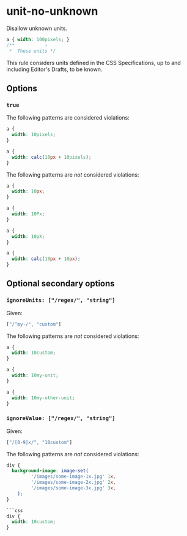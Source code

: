 # unit-no-unknown

Disallow unknown units.

```css
a { width: 100pixels; }
/**           ↑
 *  These units */
```

This rule considers units defined in the CSS Specifications, up to and including Editor's Drafts, to be known.

## Options

### `true`

The following patterns are considered violations:

```css
a {
  width: 10pixels;
}
```

```css
a {
  width: calc(10px + 10pixels);
}
```

The following patterns are *not* considered violations:

```css
a {
  width: 10px;
}  
```

```css
a {
  width: 10Px;
}  
```

```css
a {
  width: 10pX;
}  
```

```css
a {
  width: calc(10px + 10px);
}
```

## Optional secondary options

### `ignoreUnits: ["/regex/", "string"]`

Given:

```js
["/^my-/", "custom"]
```

The following patterns are *not* considered violations:

```css
a {
  width: 10custom;
}
```

```css
a {
  width: 10my-unit;
}
```

```css
a {
  width: 10my-other-unit;
}
```
### `ignoreValue: ["/regex/", "string"]`

Given:

```js
["/[0-9]x/", "10custom"]
```

The following patterns are *not* considered violations:

```css
div {
  background-image: image-set(
	     '/images/some-image-1x.jpg' 1x,
	     '/images/some-image-2x.jpg' 2x,
	     '/images/some-image-3x.jpg' 3x,
	);
}

```css
div {
  width: 10custom;
}
```

